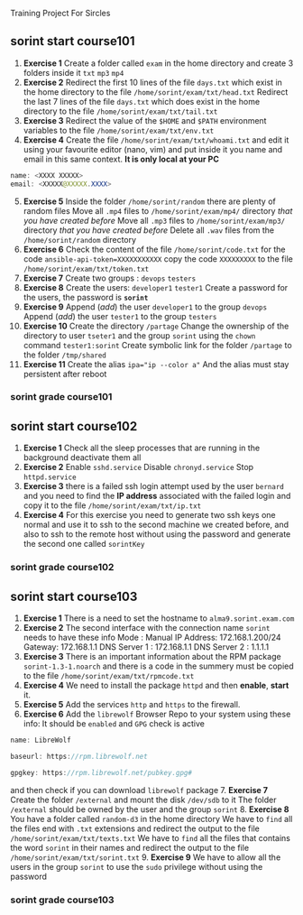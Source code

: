 Training Project For Sircles

## sorint start course101

1. **Exercise 1**
	Create a folder called `exam` in the home directory and create 3 folders inside it `txt` `mp3` `mp4`
2. **Exercise 2**
	Redirect the first 10 lines of the file `days.txt` which exist in the home directory to the file `/home/sorint/exam/txt/head.txt`
	Redirect the last 7 lines of the file `days.txt` which does exist in the home directory to the file `/home/sorint/exam/txt/tail.txt`
3. **Exercise 3**
	Redirect the value of the `$HOME` and `$PATH` environment variables to the file `/home/sorint/exam/txt/env.txt`
4. **Exercise 4**
	Create the file `/home/sorint/exam/txt/whoami.txt` and edit it using your favourite editor (nano, vim) and put inside it you name and email in this same context. **It is only local at your PC**
```java
name: <XXXX XXXXX>
email: <XXXXX@XXXXX.XXXX>
```
5. **Exercise 5**
	Inside the folder `/home/sorint/random` there are plenty of random files
	Move all `.mp4` files to `/home/sorint/exam/mp4/` directory *that you have created before*
	Move all `.mp3` files to `/home/sorint/exam/mp3/` directory *that you have created before*
	Delete all `.wav` files from the `/home/sorint/random` directory
6. **Exercise 6**
	Check the content of the file `/home/sorint/code.txt` for the code `ansible-api-token=XXXXXXXXXXX` copy the code `XXXXXXXXX` to the file `/home/sorint/exam/txt/token.txt`
7. **Exercise 7**
	Create two groups :
		`devops`
		`testers`
8. **Exercise 8**
	Create the users:
		`developer1`
		`tester1`
	Create a password for the users, the password is **`sorint`**
9. **Exercise 9**
	Append (*add*) the user `developer1` to the group `devops`
	Append (*add*) the user `tester1` to the group `testers`
10. **Exercise 10**
	Create the directory `/partage` 
	Change the ownership of the directory to user `tseter1` and the group `sorint` using the `chown` command `tester1:sorint`
	Create symbolic link for the folder `/partage` to the folder `/tmp/shared`
11. **Exercise 11**
	Create the alias `ipa="ip --color a"`
	And the alias must stay persistent after reboot

### sorint grade course101


## sorint start course102

1. **Exercise 1**
	Check all the sleep processes that are running in the background deactivate them all
2. **Exercise 2**
	Enable `sshd.service`
	Disable `chronyd.service` 
	Stop `httpd.service`
1. **Exercise 3**
	there is a failed ssh login attempt used by the user `bernard` and you need to find the **IP address** associated with the failed login and copy it to the file `/home/sorint/exam/txt/ip.txt`
4. **Exercise 4**
	For this exercise you need to generate two ssh keys one normal  and use it to ssh to the second machine we created before, and also to ssh to the remote host without using the password 
	and generate the second one called `sorintKey`
### sorint grade course102


## sorint start course103

1. **Exercise 1**
	There is a need to set the hostname to `alma9.sorint.exam.com`
2. **Exercise 2**
	The second interface with the connection name `sorint` needs to have these info
	Mode : Manual
	IP Address: 172.168.1.200/24
	Gateway: 172.168.1.1
	DNS Server 1 : 172.168.1.1
	DNS Server 2 : 1.1.1.1
1. **Exercise 3**
	There is an important information about the RPM package `sorint-1.3-1.noarch` and there is a code in the summery must be copied to the file `/home/sorint/exam/txt/rpmcode.txt`
4. **Exercise 4**
	We need to install the package `httpd` and then **enable**, **start** it.
5. **Exercise 5**
	Add the services `http` and `https` to the firewall.
6. **Exercise 6**
	Add the `librewolf` Browser Repo to your system using these info:
	It should be `enabled` and `GPG` check is active
```java
name: LibreWolf

baseurl: https://rpm.librewolf.net

gpgkey: https://rpm.librewolf.net/pubkey.gpg#
```
and then check if you can download `librewolf` package
7. **Exercise 7**
	Create the folder `/external` and mount the disk `/dev/sdb` to it
	The folder `/external` should be owned by the user and the group `sorint`
8. **Exercise 8**
	You have a folder called `random-d3` in the home directory
	We have to `find` all the files end with `.txt` extensions and redirect the output to the file `/home/sorint/exam/txt/texts.txt`
	We have to `find` all the files that contains the word `sorint` in their names and redirect the output to the file `/home/sorint/exam/txt/sorint.txt`
9. **Exercise 9**
	We have to allow all the users in the group `sorint` to use the `sudo` privilege without using the password
 
### sorint grade course103
